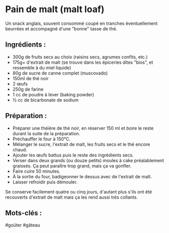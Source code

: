 Pain de malt (malt loaf)
=======================

Un snack anglais, souvent consommé coupé en tranches éventuellement beurrées et
accompagné d'une "bonne" tasse de thé.

Ingrédients :
-------------

- 300g de fruits secs au choix (raisins secs, agrumes confits, etc.)
- 175g+ d'extrait de malt (se trouve dans les épiceries dites "bios", et
  ressemble à du miel liquide)
- 80g de sucre de canne complet (muscovado)
- 150ml de thé noir
- 2 œufs
- 250g de farine
- 1 cc de poudre à lever (baking powder)
- ½ cc de bicarbonate de sodium

Préparation :
-------------

* Préparer une théière de thé noir, en réserver 150 ml et boire le reste durant
  la suite de la préparation.
* Préchauffer le four à 150°C.
* Mélanger le sucre, l'extrait de malt, les fruits secs et le thé encore chaud.
* Ajouter les œufs battus puis le reste des ingrédients secs.
* Verser dans deux grands (ou douze petits) moules à cake préalablement
  graissés. Ça peut paraître trop grand, mais ça va gonfler.
* Faire cuire 50 minutes.
* À la sortie du four, badigeonner le dessus avec de l'extrait de malt.
* Laisser refroidir puis démouler.

Se conserve facilement quatre ou cinq jours, d'autant plus s'ils ont été recouverts
d'extrait de malt mais ça les rend aussi très collants.

Mots-clés :
---------
#goûter
#gâteau
